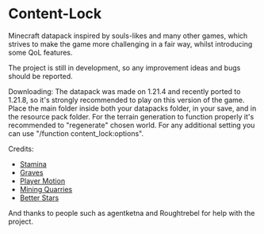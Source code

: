 # Content-Lock
Minecraft datapack inspired by souls-likes and many other games, which strives to make the game more challenging in a fair way, whilst introducing some QoL features.

The project is still in development, so any improvement ideas and bugs should be reported.

Downloading:
The datapack was made on 1.21.4 and recently ported to 1.21.8, so it's strongly recommended to play on this version of the game.
Place the main folder inside both your datapacks folder, in your save, and in the resource pack folder.
For the terrain generation to function properly it's recommended to "regenerate" chosen world.
For any additional setting you can use "/function content_lock:options".

Credits:
- [Stamina](https://modrinth.com/datapack/limited-sprint)
- [Graves](https://modrinth.com/datapack/player-graves)
- [Player Motion](https://modrinth.com/datapack/player_motion)
- [Mining Quarries](https://modrinth.com/datapack/mining-quarries)
- [Better Stars](https://modrinth.com/resourcepack/better-stars)

And thanks to people such as agentketna and Roughtrebel for help with the project.
